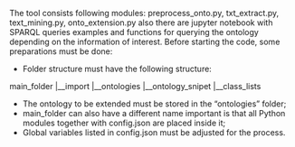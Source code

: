 The tool consists following modules: preprocess_onto.py, txt_extract.py, text_mining.py, onto_extension.py also there are jupyter notebook with SPARQL queries examples and functions for querying the ontology depending on the information of interest. 
Before starting the code, some preparations must be done:
-	Folder structure must have the following structure:

main_folder
  |__import
  |__ontologies
  |__ontology_snipet
  |__class_lists
 	
-	The ontology to be extended must be stored in the “ontologies” folder;
-	main_folder can also have a different name important is that all Python modules together with config.json are placed inside it;
-	Global variables listed in config.json must be adjusted for the process.
